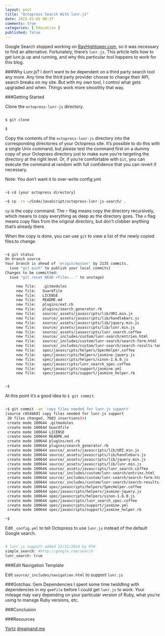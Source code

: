 ```yaml
---
layout: post
title: "Octopress Search With lunr.js"
date: 2015-01-02 00:37
comments: true
categories: [ Education ]
published: false
---
```

Google Search stopped working on [RayHightower.com](), so it was necessary to find an alternative. Fortunately, there’s `lunr.js`. This article tells how to get lunr.js up and running, and why this particular tool happens to work for this blog.

###Why Lunr.js?
I don’t want to be dependent on a third party search tool any more. Any time the third party provider choose to change their API, search breaks on my site. But with my own tool, I control what gets upgraded and when. Things work more smoothly that way.

<!--more-->

###Getting Started


Clone the `octopress-lunr-js` directory.

``` bash

$ git clone 

$ 

```

Copy the contents of the `octopress-lunr-js` directory into the corresponding directories of your Octopress site. It’s possible to do this with a single Unix command, but _please_ test the command first on a dummy copy of your Octopress directory just to make sure you’re targeting the directory at the right level. Or, if you’re comfortable with `Git`, you can execute the command at random with full confidence that you can revert if necessary.

Note: You don’t want it to over-write config.yml

``` bash

~$ cd [your octopress directory]

~$ cp -rn ~/Code/JavaScript/octopress-lunr-js-search/ .

```

`cp` is the copy command. The `r` flag means copy the directory recursively, which means to copy everything as deep as the directory goes. The `n` flag means copy files from the original directory, but don’t clobber anything that’s already there.

When the copy is done, you can use `git` to view a list of the newly copied files.to change.


``` bash

~$ git status
On branch source
Your branch is ahead of 'origin/master' by 2135 commits.
  (use "git push" to publish your local commits)
Changes to be committed:
  (use "git reset HEAD <file>..." to unstage)

     new file:   .gitmodules
     new file:   Guardfile
     new file:   LICENSE
     new file:   README.md
     new file:   plugins/ext.rb
     new file:   plugins/search_generator.rb
     new file:   source/_assets/javascripts/lib/URI.min.js
     new file:   source/_assets/javascripts/lib/handlebars.js
     new file:   source/_assets/javascripts/lib/jquery.min.js
     new file:   source/_assets/javascripts/lib/lunr.min.js
     new file:   source/_assets/javascripts/lunr_search.coffee
     new file:   source/_includes/custom/lunr-search/entries.html
     new file:   source/_includes/custom/lunr-search/search-form.html
     new file:   source/_includes/custom/lunr-search/search-results-template.html
     new file:   spec/javascripts/helpers/SpecHelper.coffee
     new file:   spec/javascripts/helpers/jasmine-jquery.js
     new file:   spec/javascripts/helpers/sinon-1.6.0.js
     new file:   spec/javascripts/lunr_search_spec.coffee
     new file:   spec/javascripts/support/jasmine.yml
     new file:   spec/javascripts/support/jasmine_helper.rb


~$

```

At this point it’s a good idea to `$ git commit`.

``` bash

~$ git commit -am 'copy files needed for lunr.js support'
[source c054b69] copy files needed for lunr.js support
 20 files changed, 7683 insertions(+)
 create mode 100644 .gitmodules
 create mode 100644 Guardfile
 create mode 100644 LICENSE
 create mode 100644 README.md
 create mode 100644 plugins/ext.rb
 create mode 100644 plugins/search_generator.rb
 create mode 100644 source/_assets/javascripts/lib/URI.min.js
 create mode 100644 source/_assets/javascripts/lib/handlebars.js
 create mode 100644 source/_assets/javascripts/lib/jquery.min.js
 create mode 100644 source/_assets/javascripts/lib/lunr.min.js
 create mode 100644 source/_assets/javascripts/lunr_search.coffee
 create mode 100644 source/_includes/custom/lunr-search/entries.html
 create mode 100644 source/_includes/custom/lunr-search/search-form.html
 create mode 100644 source/_includes/custom/lunr-search/search-results-template.html
 create mode 100644 spec/javascripts/helpers/SpecHelper.coffee
 create mode 100644 spec/javascripts/helpers/jasmine-jquery.js
 create mode 100644 spec/javascripts/helpers/sinon-1.6.0.js
 create mode 100644 spec/javascripts/lunr_search_spec.coffee
 create mode 100644 spec/javascripts/support/jasmine.yml
 create mode 100644 spec/javascripts/support/jasmine_helper.rb

~$

```

Edit `_config.yml` to tell Octopress to use `lunr.js` instead of the default Google search.

``` bash

# lunr.js support added 12/31/2014 by RTH
simple_search: #http://google.com/search
lunr_search: true

```

###Edit Navigation Template

Edit `source/_includes/navigation.html` to support `lunr.js`





###Gotchas: Gem Dependencies
I spent some time twiddling with dependencies in my `gemfile` before I could get `lunr.js` to work. Your mileage may vary depending on your particular version of Ruby, what you’re using to manage Ruby versions, etc.



###Conclusion

###Resources

[Yortz](https://github.com/yortz/octopress-lunr-js-search)
[dreamand.me](http://dreamand.me/web/fulltext-search-at-jekyll-site/)

